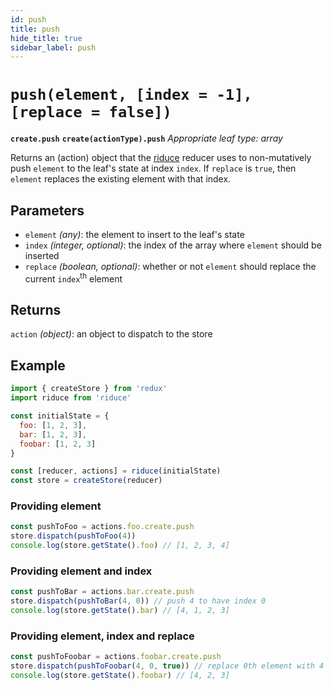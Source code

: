 ```yaml
---
id: push
title: push
hide_title: true
sidebar_label: push
---
```


# `push(element, [index = -1], [replace = false])`
**`create.push`**
**`create(actionType).push`**
*Appropriate leaf type: array*

Returns an (action) object that the [riduce](../README.md) reducer uses to non-mutatively push `element` to the leaf's state at index `index`. If `replace` is `true`, then `element` replaces the existing element with that index.

## Parameters
- `element` *(any)*: the element to insert to the leaf's state
- `index` *(integer, optional)*: the index of the array where `element` should be inserted
- `replace` *(boolean, optional)*: whether or not `element` should replace the current `index`<sup>th</sup> element

## Returns
`action` *(object)*: an object to dispatch to the store

## Example
```js
import { createStore } from 'redux'
import riduce from 'riduce'

const initialState = {
  foo: [1, 2, 3],
  bar: [1, 2, 3],
  foobar: [1, 2, 3]
}

const [reducer, actions] = riduce(initialState)
const store = createStore(reducer)
```
### Providing element
```js
const pushToFoo = actions.foo.create.push
store.dispatch(pushToFoo(4))
console.log(store.getState().foo) // [1, 2, 3, 4]
```
### Providing element and index
```js
const pushToBar = actions.bar.create.push
store.dispatch(pushToBar(4, 0)) // push 4 to have index 0
console.log(store.getState().bar) // [4, 1, 2, 3]
```
### Providing element, index and replace
```js
const pushToFoobar = actions.foobar.create.push
store.dispatch(pushToFoobar(4, 0, true)) // replace 0th element with 4
console.log(store.getState().foobar) // [4, 2, 3]
```